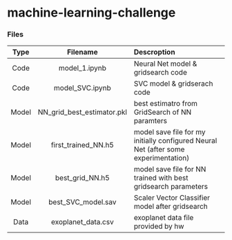 # machine-learning-challenge
### Files

| Type | Filename | Descroption |
|:------:|:------:|:------|
| Code | model_1.ipynb |  Neural Net model & gridsearch code |
| Code | model_SVC.ipynb |  SVC model & gridserach code |
| Model |  NN_grid_best_estimator.pkl | best estimatro from GridSearch of NN paramters |
| Model | first_trained_NN.h5 | model save file for my initially configured Neural Net  (after some experimentation) |
| Model | best_grid_NN.h5 | model save file for NN trained with best gridsearch parameters |
| Model | best_SVC_model.sav	| Scaler Vector Classifier model after gridsearch | 
| Data | exoplanet_data.csv | exoplanet data file provided by hw| 
